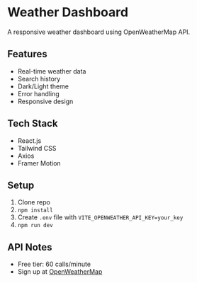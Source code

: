 # Weather Dashboard

A responsive weather dashboard using OpenWeatherMap API.

## Features
- Real-time weather data
- Search history
- Dark/Light theme
- Error handling
- Responsive design

## Tech Stack
- React.js
- Tailwind CSS
- Axios
- Framer Motion

## Setup
1. Clone repo
2. `npm install`
3. Create `.env` file with `VITE_OPENWEATHER_API_KEY=your_key`
4. `npm run dev`

## API Notes
- Free tier: 60 calls/minute
- Sign up at [OpenWeatherMap](https://openweathermap.org/api)